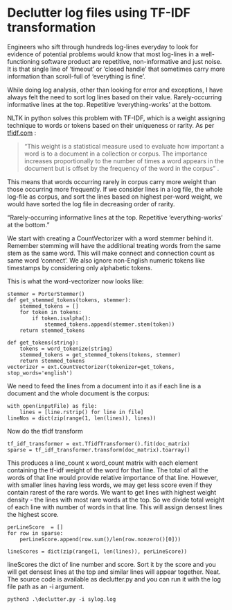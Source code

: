 # Declutter log files using TF-IDF transformation
Engineers who sift through hundreds log-lines everyday to look for evidence of potential problems would know that most log-lines in a well-functioning software product are repetitive, non-informative and just noise. It is that single line of ‘timeout’ or ‘closed handle’ that sometimes carry more information than scroll-full of ‘everything is fine’.

While doing log analysis, other than looking for error and exceptions, I have always felt the need to sort log lines based on their value. Rarely-occurring informative lines at the top. Repetitive ‘everything-works’ at the bottom.

NLTK in python solves this problem with TF-IDF, which is a weight assigning technique to words or tokens based on their uniqueness or rarity. As per [tfidf.com](tfidf.com) : 
>“This weight is a statistical measure used to evaluate how important a word is to a document in a collection or corpus. The importance increases proportionally to the number of times a word appears in the document but is offset by the frequency of the word in the corpus” . 

This means that words occurring rarely in corpus carry more weight than those occurring more frequently. If we consider lines in a log file, the whole log-file as corpus, and sort the lines based on highest per-word weight, we would have sorted the log file in decreasing order of rarity. 

“Rarely-occurring informative lines at the top. Repetitive ‘everything-works’ at the bottom.”

We start with creating a CountVectorizer with a word stemmer behind it. Remember stemming will have the additional treating words from the same stem as the same word. This will make connect and connection count as same word ‘connect’. We also ignore non-English numeric tokens like timestamps by considering only alphabetic tokens. 

This is what the word-vectorizer now looks like:
```
stemmer = PorterStemmer()
def get_stemmed_tokens(tokens, stemmer):
    stemmed_tokens = []
    for token in tokens:
        if token.isalpha():
            stemmed_tokens.append(stemmer.stem(token))
    return stemmed_tokens

def get_tokens(string):
    tokens = word_tokenize(string)
    stemmed_tokens = get_stemmed_tokens(tokens, stemmer)
    return stemmed_tokens
vectorizer = ext.CountVectorizer(tokenizer=get_tokens, stop_words='english')
```
We need to feed the lines from a document into it as if each line is a document and the whole document is the corpus:
```
with open(inputFile) as file:
    lines = [line.rstrip() for line in file]
lineNos = dict(zip(range(1, len(lines)), lines))
```
Now do the tfidf transform 
```
tf_idf_transformer = ext.TfidfTransformer().fit(doc_matrix)
sparse = tf_idf_transformer.transform(doc_matrix).toarray()
```
This produces a line_count x word_count matrix with each element containing the tf-idf weight of the word for that line. The total of all the words of that line would provide relative importance of that line. However, with smaller lines having less words, we may get less score even if they contain rarest of the rare words. We want to get lines with highest weight density - the lines with most rare words at the top. So we divide total weight of each line with number of words in that line. This will assign densest lines the highest score.
```
perLineScore  = []
for row in sparse:
    perLineScore.append(row.sum()/len(row.nonzero()[0]))

lineScores = dict(zip(range(1, len(lines)), perLineScore))
```
lineScores the dict of line number and score. Sort it by the score and you will get densest lines at the top and similar lines will appear together. Neat.
The source code is available as declutter.py and you can run it with the log file path as an -i argument. 
```
python3 .\declutter.py -i sylog.log
```

